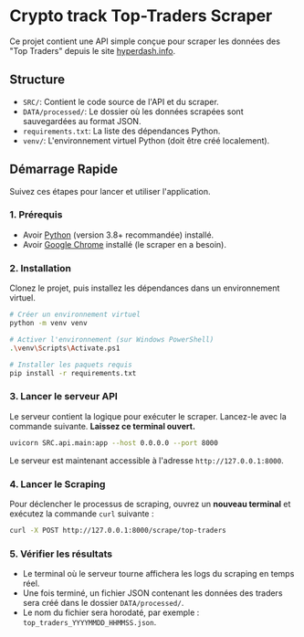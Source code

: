 # Crypto track Top-Traders Scraper

Ce projet contient une API simple conçue pour scraper les données des "Top Traders" depuis le site [hyperdash.info](https://hyperdash.info).

## Structure

-   `SRC/`: Contient le code source de l'API et du scraper.
-   `DATA/processed/`: Le dossier où les données scrapées sont sauvegardées au format JSON.
-   `requirements.txt`: La liste des dépendances Python.
-   `venv/`: L'environnement virtuel Python (doit être créé localement).

## Démarrage Rapide

Suivez ces étapes pour lancer et utiliser l'application.

### 1. Prérequis

-   Avoir [Python](https://www.python.org/downloads/) (version 3.8+ recommandée) installé.
-   Avoir [Google Chrome](https://www.google.com/chrome/) installé (le scraper en a besoin).

### 2. Installation

Clonez le projet, puis installez les dépendances dans un environnement virtuel.

```bash
# Créer un environnement virtuel
python -m venv venv

# Activer l'environnement (sur Windows PowerShell)
.\venv\Scripts\Activate.ps1

# Installer les paquets requis
pip install -r requirements.txt
```

### 3. Lancer le serveur API

Le serveur contient la logique pour exécuter le scraper. Lancez-le avec la commande suivante. **Laissez ce terminal ouvert.**

```bash
uvicorn SRC.api.main:app --host 0.0.0.0 --port 8000
```

Le serveur est maintenant accessible à l'adresse `http://127.0.0.1:8000`.

### 4. Lancer le Scraping

Pour déclencher le processus de scraping, ouvrez un **nouveau terminal** et exécutez la commande `curl` suivante :

```bash
curl -X POST http://127.0.0.1:8000/scrape/top-traders
```

### 5. Vérifier les résultats

-   Le terminal où le serveur tourne affichera les logs du scraping en temps réel.
-   Une fois terminé, un fichier JSON contenant les données des traders sera créé dans le dossier `DATA/processed/`.
-   Le nom du fichier sera horodaté, par exemple : `top_traders_YYYYMMDD_HHMMSS.json`. 
